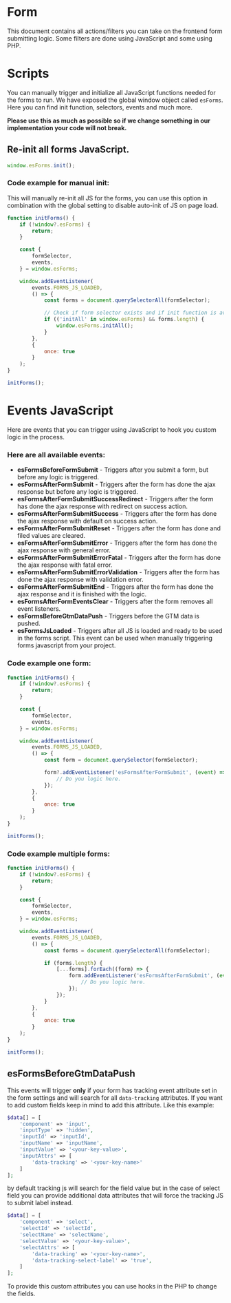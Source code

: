 # Form

This document contains all actions/filters you can take on the frontend form submitting logic. Some filters are done using JavaScript and some using PHP.

# Scripts

You can manually trigger and initialize all JavaScript functions needed for the forms to run. We have exposed the global window object called `esForms`. Here you can find init function, selectors, events and much more.

**Please use this as much as possible so if we change something in our implementation your code will not break.**

## Re-init all forms JavaScript.
```js
window.esForms.init();
```

### Code example for manual init:
This will manually re-init all JS for the forms, you can use this option in combination with the global setting to disable auto-init of JS on page load.

```js
function initForms() {
	if (!window?.esForms) {
		return;
	}

	const {
		formSelector,
		events,
	} = window.esForms;

	window.addEventListener(
		events.FORMS_JS_LOADED,
		() => {
			const forms = document.querySelectorAll(formSelector);

			// Check if form selector exists and if init function is available.
			if (('initAll' in window.esForms) && forms.length) {
				window.esForms.initAll();
			}
		},
		{
			once: true
		}
	);
}

initForms();
```

# Events JavaScript

Here are events that you can trigger using JavaScript to hook you custom logic in the process.

### Here are all available events:
* **esFormsBeforeFormSubmit** - Triggers after you submit a form, but before any logic is triggered.
* **esFormsAfterFormSubmit** - Triggers after the form has done the ajax response but before any logic is triggered.
* **esFormsAfterFormSubmitSuccessRedirect** - Triggers after the form has done the ajax response with redirect on success action.
* **esFormsAfterFormSubmitSuccess** - Triggers after the form has done the ajax response with default on success action.
* **esFormsAfterFormSubmitReset** - Triggers after the form has done and filed values are cleared.
* **esFormsAfterFormSubmitError** - Triggers after the form has done the ajax response with general error.
* **esFormsAfterFormSubmitErrorFatal** - Triggers after the form has done the ajax response with fatal error.
* **esFormsAfterFormSubmitErrorValidation** - Triggers after the form has done the ajax response with validation error.
* **esFormsAfterFormSubmitEnd** - Triggers after the form has done the ajax response and it is finished with the logic.
* **esFormsAfterFormEventsClear** - Triggers after the form removes all event listeners.
* **esFormsBeforeGtmDataPush** - Triggers before the GTM data is pushed.
* **esFormsJsLoaded** - Triggers after all JS is loaded and ready to be used in the forms script. This event can be used when manually triggering forms javascript from your project.

### Code example one form:
```js
function initForms() {
	if (!window?.esForms) {
		return;
	}

	const {
		formSelector,
		events,
	} = window.esForms;

	window.addEventListener(
		events.FORMS_JS_LOADED,
		() => {
			const form = document.querySelector(formSelector);

			form?.addEventListener('esFormsAfterFormSubmit', (event) => {
				// Do you logic here.
			});
		},
		{
			once: true
		}
	);
}

initForms();
```

### Code example multiple forms:
```js
function initForms() {
	if (!window?.esForms) {
		return;
	}

	const {
		formSelector,
		events,
	} = window.esForms;

	window.addEventListener(
		events.FORMS_JS_LOADED,
		() => {
			const forms = document.querySelectorAll(formSelector);

			if (forms.length) {
				[...forms].forEach((form) => {
					form.addEventListener('esFormsAfterFormSubmit', (event) => {
						// Do you logic here.
					});
				});
			}
		},
		{
			once: true
		}
	);
}

initForms();
```

## esFormsBeforeGtmDataPush

This events will trigger **only** if your form has tracking event attribute set in the form settings and will search for all `data-tracking` attributes. If you want to add custom fields keep in mind to add this attribute. Like this example:

```php
$data[] = [
	'component' => 'input',
	'inputType' => 'hidden',
	'inputId' => 'inputId',
	'inputName' => 'inputName',
	'inputValue' => '<your-key-value>',
	'inputAttrs' => [
		'data-tracking' => '<your-key-name>'
	]
];
```

by default tracking js will search for the field value but in the case of select field you can provide additional data attributes that will force the tracking JS to submit label instead.

```php
$data[] = [
	'component' => 'select',
	'selectId' => 'selectId',
	'selectName' => 'selectName',
	'selectValue' => '<your-key-value>',
	'selectAttrs' => [
		'data-tracking' => '<your-key-name>',
		'data-tracking-select-label' => 'true',
	]
];
```

To provide this custom attributes you can use hooks in the PHP to change the fields.
